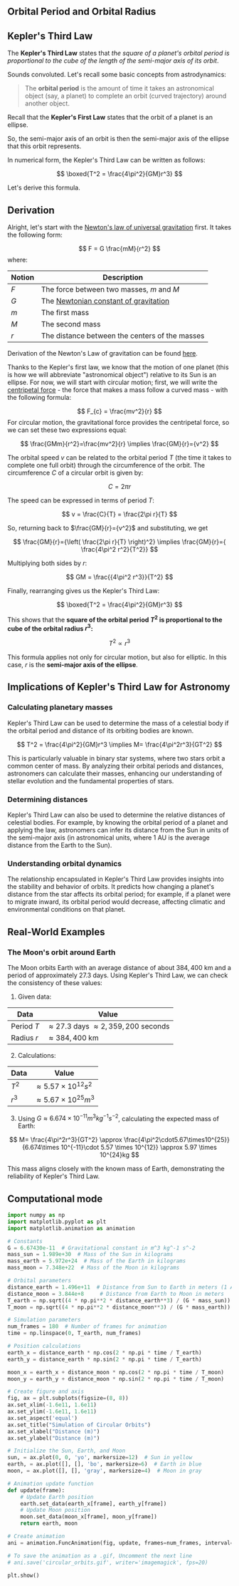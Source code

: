 ## Orbital Period and Orbital Radius

## Kepler's Third Law

The **Kepler's Third Law** states that *the square of a planet's orbital period is proportional to the cube of the length of the semi-major axis of its orbit*.

Sounds convoluted. Let's recall some basic concepts from astrodynamics:

>The **orbital period** is the amount of time it takes an astronomical object (say, a planet) to complete an orbit (curved trajectory) around another object.

Recall that the **Kepler's First Law** states that the orbit of a planet is an ellipse.

So, the semi-major axis of an orbit is then the semi-major axis of the ellipse that this orbit represents.

In numerical form, the Kepler's Third Law can be written as follows:

$$
\boxed{T^2 = \frac{4\pi^2}{GM}r^3}
$$

Let's derive this formula.

## Derivation

Alright, let's start with the [Newton's law of universal gravitation](https://en.wikipedia.org/wiki/Newton's_law_of_universal_gravitation) first. It takes the following form:

$$
F = G \frac{mM}{r^2}
$$
where:

| Notion | Description                                                                                              |
| ------ | -------------------------------------------------------------------------------------------------------- |
| $F$    | The force between two masses, $m$ and $M$                                                                |
| $G$    | The [Newtonian constant of gravitation](https://en.wikipedia.org/wiki/Newtonian_constant_of_gravitation) |
| $m$    | The first mass                                                                                           |
| $M$    | The second mass                                                                                          |
| $r$    | The distance between the centers of the masses                                                           |
Derivation of the Newton's Law of gravitation can be found [here](https://imagine.gsfc.nasa.gov/observatories/learning/swift/classroom/law_grav_derivation.html).

Thanks to the Kepler's first law, we know that the motion of one planet (this is how we will abbreviate "astronomical object") relative to its Sun is an ellipse. For now, we will start with circular motion; first, we will write the [centripetal force](https://en.wikipedia.org/wiki/Centripetal_force) - the force that makes a mass follow a curved mass - with the following formula:

$$
F_{c} = \frac{mv^2}{r}
$$
For circular motion, the gravitational force provides the centripetal force, so we can set these two expressions equal:


$$
\frac{GMm}{r^2}=\frac{mv^2}{r} \implies \frac{GM}{r}={v^2}
$$

The orbital speed $v$ can be related to the orbital period $T$ (the time it takes to complete one full orbit) through the circumference of the orbit. The circumference $C$ of a circular orbit is given by:

$$
C = 2\pi r
$$

The speed can be expressed in terms of period $T$:

$$
v = \frac{C}{T} = \frac{2\pi r}{T}
$$

So, returning back to $\frac{GM}{r}={v^2}$ and substituting, we get

$$
\frac{GM}{r}={\left( \frac{2\pi r}{T} \right)^2} \implies \frac{GM}{r}={ \frac{4\pi^2 r^2}{T^2}}
$$

Multiplying both sides by $r$:


$$
GM = \frac{{4\pi^2 r^3}}{T^2}
$$

Finally, rearranging gives us the Kepler's Third Law:

$$
\boxed{T^2 = \frac{4\pi^2}{GM}r^3}
$$

This shows that the **square of the orbital period $T^2$ is proportional to the cube of the orbital radius $r^3$:**

$$
T^2 ∝ r^3
$$

This formula applies not only for circular motion, but also for elliptic. In this case, $r$ is the **semi-major axis of the ellipse**.


## Implications of Kepler's Third Law for Astronomy

### Calculating planetary masses

Kepler's Third Law can be used to determine the mass of a celestial body if the orbital period and distance of its orbiting bodies are known.

$$
T^2 = \frac{4\pi^2}{GM}r^3 \implies M= \frac{4\pi^2r^3}{GT^2}
$$

This is particularly valuable in binary star systems, where two stars orbit a common center of mass. By analyzing their orbital periods and distances, astronomers can calculate their masses, enhancing our understanding of stellar evolution and the fundamental properties of stars.

### Determining distances

Kepler's Third Law can also be used to determine the relative distances of celestial bodies. For example, by knowing the orbital period of a planet and applying the law, astronomers can infer its distance from the Sun in units of the semi-major axis (in astronomical units, where 1 AU is the average distance from the Earth to the Sun).

### Understanding orbital dynamics

The relationship encapsulated in Kepler's Third Law provides insights into the stability and behavior of orbits. It predicts how changing a planet's distance from the star affects its orbital period; for example, if a planet were to migrate inward, its orbital period would decrease, affecting climatic and environmental conditions on that planet.
## Real-World Examples

### The Moon's orbit around Earth

The Moon orbits Earth with an average distance of about $384,400$ km and a period of approximately $27.3$ days. Using Kepler's Third Law, we can check the consistency of these values:

1. Given data:

| Data       | Value                                           |
| ---------- | ----------------------------------------------- |
| Period $T$ | $\approx 27.3$ days $\approx 2,359,200$ seconds |
| Radius $r$ | $\approx 384,400$ km                            |

2. Calculations:

| Data  | Value                          |
| ----- | ------------------------------ |
| $T^2$ | $\approx 5.57\times10^{12}s^2$ |
| $r^3$ | $\approx 5.67\times10^{25}m^3$ |

3. Using $G\approx6.674 \times 10^{-11}m^3kg^{-1}s^{-2}$, calculating the expected mass of Earth:

$$
M= \frac{4\pi^2r^3}{GT^2} \approx \frac{4\pi^2\cdot5.67\times10^{25}}{6.674\times 10^{-11}\cdot 5.57 \times 10^{12}} \approx 5.97 \times 10^{24}kg
$$

This mass aligns closely with the known mass of Earth, demonstrating the reliability of Kepler's Third Law.

## Computational mode

```Python
import numpy as np
import matplotlib.pyplot as plt
import matplotlib.animation as animation

# Constants
G = 6.67430e-11  # Gravitational constant in m^3 kg^-1 s^-2
mass_sun = 1.989e+30  # Mass of the Sun in kilograms
mass_earth = 5.972e+24  # Mass of the Earth in kilograms
mass_moon = 7.348e+22  # Mass of the Moon in kilograms

# Orbital parameters
distance_earth = 1.496e+11  # Distance from Sun to Earth in meters (1 AU)
distance_moon = 3.844e+8     # Distance from Earth to Moon in meters
T_earth = np.sqrt((4 * np.pi**2 * distance_earth**3) / (G * mass_sun))  # Orbital period of Earth
T_moon = np.sqrt((4 * np.pi**2 * distance_moon**3) / (G * mass_earth))  # Orbital period of Moon

# Simulation parameters
num_frames = 180  # Number of frames for animation
time = np.linspace(0, T_earth, num_frames)

# Position calculations
earth_x = distance_earth * np.cos(2 * np.pi * time / T_earth)
earth_y = distance_earth * np.sin(2 * np.pi * time / T_earth)

moon_x = earth_x + distance_moon * np.cos(2 * np.pi * time / T_moon)
moon_y = earth_y + distance_moon * np.sin(2 * np.pi * time / T_moon)

# Create figure and axis
fig, ax = plt.subplots(figsize=(8, 8))
ax.set_xlim(-1.6e11, 1.6e11)
ax.set_ylim(-1.6e11, 1.6e11)
ax.set_aspect('equal')
ax.set_title("Simulation of Circular Orbits")
ax.set_xlabel("Distance (m)")
ax.set_ylabel("Distance (m)")

# Initialize the Sun, Earth, and Moon
sun, = ax.plot(0, 0, 'yo', markersize=12)  # Sun in yellow
earth, = ax.plot([], [], 'bo', markersize=6)  # Earth in blue
moon, = ax.plot([], [], 'gray', markersize=4)  # Moon in gray

# Animation update function
def update(frame):
    # Update Earth position
    earth.set_data(earth_x[frame], earth_y[frame])
    # Update Moon position
    moon.set_data(moon_x[frame], moon_y[frame])
    return earth, moon

# Create animation
ani = animation.FuncAnimation(fig, update, frames=num_frames, interval=50, blit=True)

# To save the animation as a .gif, Uncomment the next line
# ani.save('circular_orbits.gif', writer='imagemagick', fps=20)

plt.show()
```
